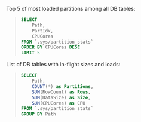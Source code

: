 Top 5 of most loaded partitions among all DB tables:

> ```sql
> SELECT
>     Path,
>     PartIdx,
>     CPUCores
> FROM `.sys/partition_stats`
> ORDER BY CPUCores DESC
> LIMIT 5
> ```

List of DB tables with in-flight sizes and loads:

> ```sql
> SELECT
>     Path,
>     COUNT(*) as Partitions,
>     SUM(RowCount) as Rows,
>     SUM(DataSize) as Size,
>     SUM(CPUCores) as CPU
> FROM `.sys/partition_stats`
> GROUP BY Path
> ```
